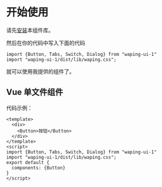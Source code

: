 # 开始使用
请先[安装](#/doc/install)本组件库。

然后在你的代码中写入下面的代码

```
import {Button, Tabs, Switch, Dialog} from "waping-ui-1"
import "waping-ui-1/dist/lib/waping.css";
```

就可以使用我提供的组件了。

## Vue 单文件组件

代码示例：

```
<template>
  <div>
    <Button>按钮</Button>
  </div>
</template>
<script>
import {Button, Tabs, Switch, Dialog} from "waping-ui-1"
import "waping-ui-1/dist/lib/waping.css";
export default {
  components: {Button}
}
</script>
```